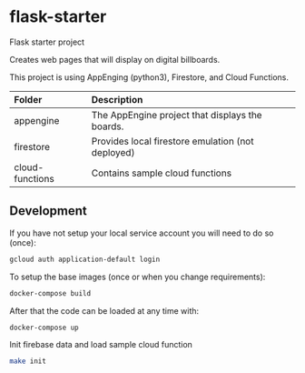 # flask-starter

Flask starter project

Creates web pages that will display on digital billboards.

This project is using AppEnging (python3), Firestore, and Cloud Functions.

| Folder                                                                      | Description                                         |
| :--------------------------------------------------------------------------- | :-------------------------------------------------- |
| appengine | The AppEngine project that displays the boards. |
| firestore | Provides local firestore emulation (not deployed) |
| cloud-functions | Contains sample cloud functions |

## Development

If you have not setup your local service account you will need to do so (once):

```bash
gcloud auth application-default login
```

To setup the base images (once or when you change requirements):

```bash
docker-compose build
```

After that the code can be loaded at any time with:

```bash
docker-compose up
```

Init firebase data and load sample cloud function

```bash
make init
```

